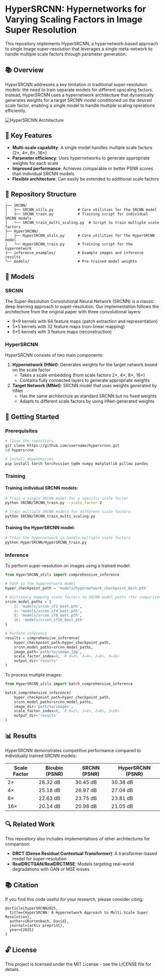 # HyperSRCNN: Hypernetworks for Varying Scaling Factors in Image Super Resolution

This repository implements HyperSRCNN, a hypernetwork-based approach to single image super-resolution that leverages a single meta-network to handle multiple scale factors through parameter generation.

## 📚 Overview

HyperSRCNN addresses a key limitation in traditional super-resolution models: the need to train separate models for different upscaling factors. Instead, HyperSRCNN uses a hypernetwork architecture that dynamically generates weights for a target SRCNN model conditioned on the desired scale factor, enabling a single model to handle multiple scaling operations efficiently.

![HyperSRCNN Architecture]([https://via.placeholder.com/800x400?text=HyperSRCNN+Architecture](https://github.com/davidkurtenb/Hyper-Super-Resolution/blob/main/ISR/HyperSRCNN/outputs/hypernetwork_detailed.png))

## 🔑 Key Features

- **Multi-scale capability**: A single model handles multiple scale factors (2×, 4×, 8×, 16×)
- **Parameter efficiency**: Uses hypernetworks to generate appropriate weights for each scale
- **Improved performance**: Achieves comparable or better PSNR scores than individual SRCNN models
- **Flexible architecture**: Can easily be extended to additional scale factors

## 🧩 Repository Structure

```
├── SRCNN/
│   ├── SRCNN_utils.py           # Core utilities for the SRCNN model
│   ├── SRCNN_train.py           # Training script for individual SRCNN models
│   └── SRCNN_train_multi_scaling.py  # Script to train multiple scale factors
├── HyperSRCNN/
│   ├── HyperSRCNN_utils.py      # Core utilities for the HyperSRCNN model
│   └── HyperSRCNN_train.py      # Training script for the hypernetwork
├── inference_examples/          # Example images and inference results
└── models/                      # Pre-trained model weights
```

## 🔬 Models

### SRCNN
The Super-Resolution Convolutional Neural Network (SRCNN) is a classic deep learning approach to super-resolution. Our implementation follows the architecture from the original paper with three convolutional layers:
- 9×9 kernels with 64 feature maps (patch extraction and representation)
- 5×5 kernels with 32 feature maps (non-linear mapping)
- 5×5 kernels with 3 feature maps (reconstruction)

### HyperSRCNN
HyperSRCNN consists of two main components:
1. **Hypernetwork (HNet)**: Generates weights for the target network based on the scale factor
   - Takes a scale embedding (from scale factors 2×, 4×, 8×, 16×)
   - Contains fully connected layers to generate appropriate weights
2. **Target Network (MNet)**: SRCNN model that uses weights generated by HNet
   - Has the same architecture as standard SRCNN but no fixed weights
   - Adapts to different scale factors by using HNet-generated weights

## 🚀 Getting Started

### Prerequisites

```bash
# Clone the repository
git clone https://github.com/username/hypersrcnn.git
cd hypersrcnn

# Install dependencies
pip install torch torchvision tqdm numpy matplotlib pillow pandas
```

### Training

#### Training individual SRCNN models:

```bash
# Train a single SRCNN model for a specific scale factor
python SRCNN/SRCNN_train.py --scale_factor 2

# Train multiple SRCNN models for different scale factors
python SRCNN/SRCNN_train_multi_scaling.py
```

#### Training the HyperSRCNN model:

```bash
# Train the hypernetwork to handle multiple scale factors
python HyperSRCNN/HyperSRCNN_train.py
```

### Inference

To perform super-resolution on images using a trained model:

```python
from HyperSRCNN_utils import comprehensive_inference

# Path to the hypernetwork model
hyper_checkpoint_path = 'models/hypernetwork_checkpoint_best.pth'

# Dictionary mapping scale factors to SRCNN model paths (for comparison)
srcnn_model_paths = {
    2: 'models/srcnn_sf2_best.pth',
    4: 'models/srcnn_sf4_best.pth',
    8: 'models/srcnn_sf8_best.pth',
    16: 'models/srcnn_sf16_best.pth'
}

# Perform inference
results = comprehensive_inference(
    hyper_checkpoint_path=hyper_checkpoint_path,
    srcnn_model_paths=srcnn_model_paths,
    image_path='path/to/image.jpg',
    scale_factor_index=0,  # 0=2×, 1=4×, 2=8×, 3=16×
    output_dir='results'
)
```

To process multiple images:

```python
from HyperSRCNN_utils import batch_comprehensive_inference

batch_comprehensive_inference(
    hyper_checkpoint_path=hyper_checkpoint_path,
    srcnn_model_paths=srcnn_model_paths,
    image_dir='path/to/images',
    scale_factor_index=0,  # 0=2×, 1=4×, 2=8×, 3=16×
    output_dir='results'
)
```

## 📊 Results

HyperSRCNN demonstrates competitive performance compared to individually trained SRCNN models:

| Scale Factor | Bicubic (PSNR) | SRCNN (PSNR) | HyperSRCNN (PSNR) |
|--------------|----------------|--------------|-------------------|
| 2×           | 28.32 dB       | 30.45 dB     | 30.38 dB          |
| 4×           | 25.18 dB       | 26.97 dB     | 27.04 dB          |
| 8×           | 22.63 dB       | 23.75 dB     | 23.81 dB          |
| 16×          | 20.14 dB       | 20.98 dB     | 21.05 dB          |

## 🔍 Related Work

This repository also includes implementations of other architectures for comparison:

- **DRCT (Dense Residual Contextual Transformer)**: A transformer-based model for super-resolution
- **RealDRCTGAN/RealDRCTMSE**: Models targeting real-world degradations with GAN or MSE losses

## 📚 Citation

If you find this code useful for your research, please consider citing:

```
@article{hyperSRCNN2025,
  title={HyperSRCNN: A Hypernetwork Approach to Multi-Scale Super Resolution},
  author={Kurtenbach, David},
  journal={arXiv preprint},
  year={2025}
}
```

## 🔓 License

This project is licensed under the MIT License - see the LICENSE file for details.
